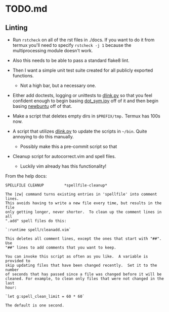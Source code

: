 # TODO.md

## Linting

- Run `rstcheck` on all of the rst files in ./docs. If you want to do it from
termux you'll need to specify `rstcheck -j 1` because the multiprocessing
module doesn't work.


- Also this needs to be able to pass a standard flake8 lint.

- Then I want a simple unit test suite created for all publicly exported functions.
  - Not a high bar, but a necessary one.

- Either add doctests, logging or unittests to
[dlink.py](https://github.com/farisachugthai/utilities/python/dlink.py) so
that you feel confident enough to begin basing
[dot_sym.ipy](https://github.com/farisachugthai/utilities/python/dot_sym.ipy)
off of it and then begin basing [newbuntu](https://github.com/farisachugthai/newbuntu)
off of that.

- Make a script that deletes empty dirs in `$PREFIX/tmp.` Termux has 100s now.

- A script that utilizes
[dlink.py](https://github.com/farisachugthai/utilities/python/dlink.py)
to update the scripts in `~/bin`. Quite annoying to do this manually.
  - Possibly make this a pre-commit script so that

- Cleanup script for autocorrect.vim and spell files.
    - Luckily vim already has this functionality!

From the help docs:

    SPELLFILE CLEANUP         *spellfile-cleanup*

    The |zw| command turns existing entries in 'spellfile' into comment lines.
    This avoids having to write a new file every time, but results in the file
    only getting longer, never shorter.  To clean up the comment lines in all
    ".add" spell files do this:

    `:runtime spell/cleanadd.vim`

    This deletes all comment lines, except the ones that start with "##".  Use
    "##" lines to add comments that you want to keep.

    You can invoke this script as often as you like.  A variable is provided to
    skip updating files that have been changed recently.  Set it to the number
    of seconds that has passed since a file was changed before it will be
    cleaned. For example, to clean only files that were not changed in the last
    hour:

    `let g:spell_clean_limit = 60 * 60`

    The default is one second.
